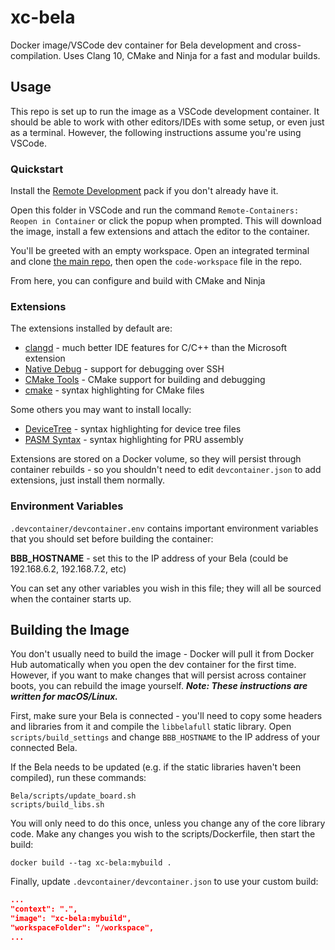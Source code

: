 # xc-bela

Docker image/VSCode dev container for Bela development and cross-compilation. Uses Clang 10, CMake and Ninja for a fast and modular builds.

## Usage

This repo is set up to run the image as a VSCode development container. It should be able to work with other editors/IDEs with some setup, or even just as a terminal. However, the following instructions assume you're using VSCode.

### Quickstart

Install the [Remote Development](https://marketplace.visualstudio.com/items?itemName=ms-vscode-remote.vscode-remote-extensionpack) pack if you don't already have it.

Open this folder in VSCode and run the command `Remote-Containers: Reopen in Container` or click the popup when prompted. This will download the image, install a few extensions and attach the editor to the container.

You'll be greeted with an empty workspace. Open an integrated terminal and clone [the main repo](https://github.com/odea-audio/chorale), then open the `code-workspace` file in the repo.

From here, you can configure and build with CMake and Ninja 

### Extensions

The extensions installed by default are:

- [clangd](https://marketplace.visualstudio.com/items?itemName=llvm-vs-code-extensions.vscode-clangd) - much better IDE features for C/C++ than the Microsoft extension
- [Native Debug](https://marketplace.visualstudio.com/items?itemName=webfreak.debug) - support for debugging over SSH
- [CMake Tools](https://marketplace.visualstudio.com/items?itemName=ms-vscode.cmake-tools) - CMake support for building and debugging
- [cmake](https://marketplace.visualstudio.com/items?itemName=twxs.cmake) - syntax highlighting for CMake files

Some others you may want to install locally:

- [DeviceTree](https://marketplace.visualstudio.com/items?itemName=plorefice.devicetree) - syntax highlighting for device tree files
- [PASM Syntax](https://github.com/ebai101/pasm-syntax) - syntax highlighting for PRU assembly

Extensions are stored on a Docker volume, so they will persist through container rebuilds - so you shouldn't need to edit `devcontainer.json` to add extensions, just install them normally. 

### Environment Variables

`.devcontainer/devcontainer.env` contains important environment variables that you should set before building the container:

**BBB_HOSTNAME** - set this to the IP address of your Bela (could be 192.168.6.2, 192.168.7.2, etc)

You can set any other variables you wish in this file; they will all be sourced when the container starts up.

## Building the Image

You don't usually need to build the image - Docker will pull it from Docker Hub automatically when you open the dev container for the first time. However, if you want to make changes that will persist across container boots, you can rebuild the image yourself. ***Note: These instructions are written for macOS/Linux.***

First, make sure your Bela is connected - you'll need to copy some headers and libraries from it and compile the `libbelafull` static library. Open `scripts/build_settings` and change `BBB_HOSTNAME` to the IP address of your connected Bela.

If the Bela needs to be updated (e.g. if the static libraries haven't been compiled), run these commands:

```shell
Bela/scripts/update_board.sh
scripts/build_libs.sh
```

You will only need to do this once, unless you change any of the core library code. Make any changes you wish to the scripts/Dockerfile, then start the build:

```shell
docker build --tag xc-bela:mybuild .
```

Finally, update `.devcontainer/devcontainer.json` to use your custom build:

```json
...
"context": ".",
"image": "xc-bela:mybuild",
"workspaceFolder": "/workspace",
...
```
